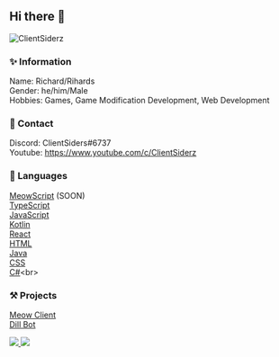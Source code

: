 ## Hi there 👋
<p align="left"> <img src="https://komarev.com/ghpvc/?username=ClientSiderz&label=Views&color=blue&style=plastic" alt="ClientSiderz" /> </p>

### ✨ Information
Name: Richard/Rihards<br>
Gender: he/him/Male<br>
Hobbies: Games, Game Modification Development, Web Development<br>

### 📱 Contact
Discord: ClientSiders#6737<br>
Youtube: https://www.youtube.com/c/ClientSiderz<br>

### 🧠 Languages
[MeowScript](https://meowclient.club) (SOON)<br>
[TypeScript](https://www.typescriptlang.org)<br>
[JavaScript](https://www.javascript.com)<br>
[Kotlin](https://kotlinlang.org/)<br>
[React](https://reactjs.org)<br>
[HTML](https://www.html.com)<br>
[Java](https://www.java.com/en/)<br>
[CSS](https://en.wikipedia.org/wiki/CSS)<br>
[C#](https://en.wikipedia.org/wiki/C_Sharp_(programming_language))<br>

### ⚒ Projects
[Meow Client](https://meowclient.club)<br>
[Dill Bot](https://discord.com/api/oauth2/authorize?client_id=821462938820935700&permissions=403995486295&scope=bot%20applications.commands)<br>


<a href="https://github.com/ClientSiderz">
 <img src="https://github-readme-stats.vercel.app/api?username=ClientSiderz&show_icons=true&theme=dracula">
</a>
<a href="https://github.com/ClientSiderz">
  <img src="https://github-readme-stats.vercel.app/api/top-langs/?username=ClientSiderz&theme=dracula&hide_langs_below=1">
</a>

